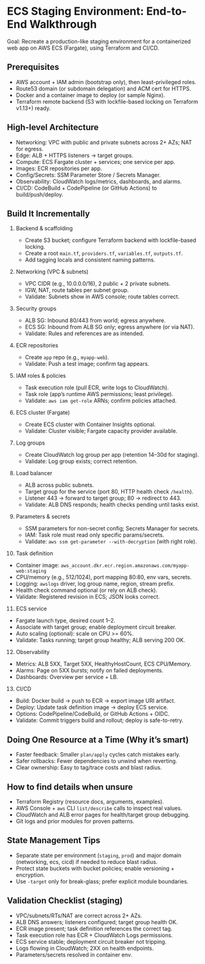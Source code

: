 # ECS Staging Environment: End-to-End Walkthrough

Goal: Recreate a production-like staging environment for a containerized web app on AWS ECS (Fargate), using Terraform and CI/CD.

## Prerequisites

- AWS account + IAM admin (bootstrap only), then least-privileged roles.
- Route53 domain (or subdomain delegation) and ACM cert for HTTPS.
- Docker and a container image to deploy (or sample Nginx).
- Terraform remote backend (S3 with lockfile-based locking on Terraform v1.13+) ready.

## High-level Architecture

- Networking: VPC with public and private subnets across 2+ AZs; NAT for egress.
- Edge: ALB + HTTPS listeners → target groups.
- Compute: ECS Fargate cluster + services; one service per app.
- Images: ECR repositories per app.
- Config/Secrets: SSM Parameter Store / Secrets Manager.
- Observability: CloudWatch logs/metrics, dashboards, and alarms.
- CI/CD: CodeBuild + CodePipeline (or GitHub Actions) to build/push/deploy.

## Build It Incrementally

1. Backend & scaffolding
   - Create S3 bucket; configure Terraform backend with lockfile-based locking.
   - Create a root `main.tf`, `providers.tf`, `variables.tf`, `outputs.tf`.
   - Add tagging locals and consistent naming patterns.

2. Networking (VPC & subnets)
   - VPC CIDR (e.g., 10.0.0.0/16), 2 public + 2 private subnets.
   - IGW, NAT, route tables per subnet group.
   - Validate: Subnets show in AWS console; route tables correct.

3. Security groups
   - ALB SG: Inbound 80/443 from world; egress anywhere.
   - ECS SG: Inbound from ALB SG only; egress anywhere (or via NAT).
   - Validate: Rules and references are as intended.

4. ECR repositories
   - Create `app` repo (e.g., `myapp-web`).
   - Validate: Push a test image; confirm tag appears.

5. IAM roles & policies
   - Task execution role (pull ECR, write logs to CloudWatch).
   - Task role (app’s runtime AWS permissions; least privilege).
   - Validate: `aws iam get-role` ARNs; confirm policies attached.

6. ECS cluster (Fargate)
   - Create ECS cluster with Container Insights optional.
   - Validate: Cluster visible; Fargate capacity provider available.

7. Log groups
   - Create CloudWatch log group per app (retention 14–30d for staging).
   - Validate: Log group exists; correct retention.

8. Load balancer
   - ALB across public subnets.
   - Target group for the service (port 80, HTTP health check `/health`).
   - Listener 443 → forward to target group; 80 → redirect to 443.
   - Validate: ALB DNS responds; health checks pending until tasks exist.

9. Parameters & secrets
   - SSM parameters for non-secret config; Secrets Manager for secrets.
   - IAM: Task role must read only specific params/secrets.
   - Validate: `aws ssm get-parameter --with-decryption` (with right role).

10. Task definition

- Container image: `aws_account.dkr.ecr.region.amazonaws.com/myapp-web:staging`
- CPU/memory (e.g., 512/1024), port mapping 80:80, env vars, secrets.
- Logging: `awslogs` driver, log group name, region, stream prefix.
- Health check command optional (or rely on ALB check).
- Validate: Registered revision in ECS; JSON looks correct.

11. ECS service

- Fargate launch type, desired count 1–2.
- Associate with target group; enable deployment circuit breaker.
- Auto scaling (optional): scale on CPU >= 60%.
- Validate: Tasks running; target group healthy; ALB serving 200 OK.

12. Observability

- Metrics: ALB 5XX, Target 5XX, HealthyHostCount, ECS CPU/Memory.
- Alarms: Page on 5XX bursts; notify on failed deployments.
- Dashboards: Overview per service + LB.

13. CI/CD

- Build: Docker build → push to ECR → export image URI artifact.
- Deploy: Update task definition image → deploy ECS service.
- Options: CodePipeline/CodeBuild, or GitHub Actions + OIDC.
- Validate: Commit triggers build and rollout; deploy is safe-to-retry.

## Doing One Resource at a Time (Why it’s smart)

- Faster feedback: Smaller `plan/apply` cycles catch mistakes early.
- Safer rollbacks: Fewer dependencies to unwind when reverting.
- Clear ownership: Easy to tag/trace costs and blast radius.

## How to find details when unsure

- Terraform Registry (resource docs, arguments, examples).
- AWS Console + `aws` CLI `list/describe` calls to inspect real values.
- CloudWatch and ALB error pages for health/target group debugging.
- Git logs and prior modules for proven patterns.

## State Management Tips

- Separate state per environment (`staging`, `prod`) and major domain (networking, ecs, cicd) if needed to reduce blast radius.
- Protect state buckets with bucket policies; enable versioning + encryption.
- Use `-target` only for break-glass; prefer explicit module boundaries.

## Validation Checklist (staging)

- VPC/subnets/RTs/NAT are correct across 2+ AZs.
- ALB DNS answers; listeners configured; target group health OK.
- ECR image present; task definition references the correct tag.
- Task execution role has ECR + CloudWatch Logs permissions.
- ECS service stable; deployment circuit breaker not tripping.
- Logs flowing in CloudWatch; 2XX on health endpoints.
- Parameters/secrets resolved in container env.
